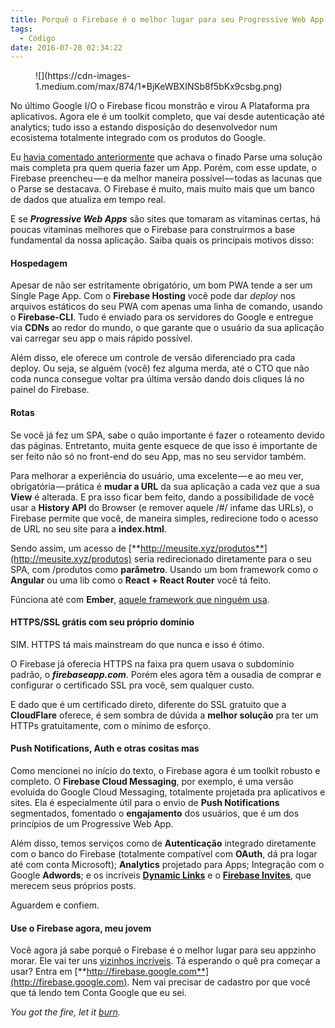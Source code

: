 ```yaml
---
title: Porquê o Firebase é o melhor lugar para seu Progressive Web App
tags:
  - Código
date: 2016-07-28 02:34:22
---
```


<figure>![](https://cdn-images-1.medium.com/max/874/1*BjKeWBXINSb8f5bKx9csbg.png)</figure>

No último Google I/O o Firebase ficou monstrão e virou A Plataforma pra aplicativos. Agora ele é um toolkit completo, que vai desde autenticação até analytics; tudo isso a estando disposição do desenvolvedor num ecosistema totalmente integrado com os produtos do Google.

Eu [havia comentado anteriormente](https://codigo.joselito.space/seus-sites-seguros-de-gra%C3%A7a-sem-custo-nenhum-e-n%C3%A3o-pagando-nada-49df4694bd85) que achava o finado Parse uma solução mais completa pra quem queria fazer um App. Porém, com esse update, o Firebase preencheu — e da melhor maneira possível — todas as lacunas que o Parse se destacava. O Firebase é muito, mais muito mais que um banco de dados que atualiza em tempo real.

E se **_Progressive Web Apps_** são sites que tomaram as vitaminas certas, há poucas vitaminas melhores que o Firebase para construirmos a base fundamental da nossa aplicação. Saiba quais os principais motivos disso:

#### Hospedagem

Apesar de não ser estritamente obrigatório, um bom PWA tende a ser um Single Page App. Com o **Firebase Hosting** você pode dar _deploy_ nos arquivos estáticos do seu PWA com apenas uma linha de comando, usando o **Firebase-CLI**. Tudo é enviado para os servidores do Google e entregue via **CDNs** ao redor do mundo, o que garante que o usuário da sua aplicação vai carregar seu app o mais rápido possível.

Além disso, ele oferece um controle de versão diferenciado pra cada deploy. Ou seja, se alguém (você) fez alguma merda, até o CTO que não coda nunca consegue voltar pra última versão dando dois cliques lá no painel do Firebase.

#### Rotas

Se você já fez um SPA, sabe o quão importante é fazer o roteamento devido das páginas. Entretanto, muita gente esquece de que isso é importante de ser feito não só no front-end do seu App, mas no seu servidor também.

Para melhorar a experiência do usuário, uma excelente — e ao meu ver, obrigatória — prática é **mudar a URL** da sua aplicação a cada vez que a sua **View** é alterada. E pra isso ficar bem feito, dando a possibilidade de você usar a **History API** do Browser (e remover aquele /#/ infame das URLs), o Firebase permite que você, de maneira simples, redirecione todo o acesso de URL no seu site para a **index.html**.

Sendo assim, um acesso de [**http://meusite.xyz/produtos**](http://meusite.xyz/produtos) seria redirecionado diretamente para o seu SPA, com /produtos como **parâmetro**. Usando um bom framework como o **Angular** ou uma lib como o **React + React Router** você tá feito.

Fúnciona até com **Ember**, [aquele framework que ninguém usa](https://medium.com/@aleattorium/ningu%C3%A9m-usa-ember-js-59e850dc05a1#.ectb1f2pz).

#### HTTPS/SSL grátis com seu próprio domínio

SIM. HTTPS tá mais mainstream do que nunca e isso é ótimo.

O Firebase já oferecia HTTPS na faixa pra quem usava o subdomínio padrão, o **_firebaseapp.com_**. Porém eles agora têm a ousadia de comprar e configurar o certificado SSL pra você, sem qualquer custo.

E dado que é um certificado direto, diferente do SSL gratuito que a **CloudFlare** oferece, é sem sombra de dúvida a **melhor solução** pra ter um HTTPs gratuitamente, com o mínimo de esforço.

#### Push Notifications, Auth e otras cositas mas

Como mencionei no início do texto, o Firebase agora é um toolkit robusto e completo. O **Firebase Cloud Messaging**, por exemplo, é uma versão evoluida do Google Cloud Messaging, totalmente projetada pra aplicativos e sites. Ela é especialmente útil para o envio de **Push Notifications** segmentados, fomentado o **engajamento** dos usuários, que é um dos princípios de um Progressive Web App.

Além disso, temos serviços como de **Autenticação** integrado diretamente com o banco do Firebase (totalmente compatível com **OAuth**, dá pra logar até com conta Microsoft); **Analytics** projetado para Apps; Integração com o Google **Adwords**; e os incríveis [**Dynamic Links**](https://firebase.google.com/docs/dynamic-links/?hl=pt-br) e o [**Firebase Invites**](https://firebase.google.com/docs/invites/?hl=pt-br), que merecem seus próprios posts.

Aguardem e confiem.

#### Use o Firebase agora, meu jovem

Você agora já sabe porquê o Firebase é o melhor lugar para seu appzinho morar. Ele vai ter uns [vizinhos incríveis](https://firebase.google.com/customers/). Tá esperando o quê pra começar a usar? Entra em [**http://firebase.google.com**](http://firebase.google.com). Nem vai precisar de cadastro por que você que tá lendo tem Conta Google que eu sei.

_You got the fire, let it _[_burn_](https://www.youtube.com/watch?v=CGyEd0aKWZE)_._